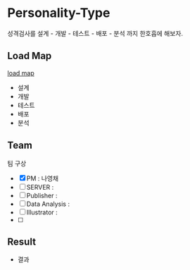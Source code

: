 # Personality-Type
성격검사를 설계 - 개발 - 테스트 - 배포 - 분석 까지 한호흡에 해보자.  

## Load Map
[load map](load_map.md)
- 설계
- 개발
- 테스트
- 배포
- 분석

## Team
팀 구상
- [x] PM : 나영채 
- [ ] SERVER : 
- [ ] Publisher : 
- [ ] Data Analysis : 
- [ ] Illustrator : 
- [ ] 
## Result
- 결과

